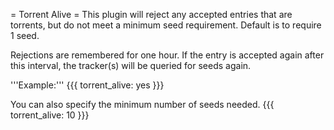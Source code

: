 = Torrent Alive =
This plugin will reject any accepted entries that are torrents, but do not meet a minimum seed requirement. Default is to require 1 seed.

Rejections are remembered for one hour. If the entry is accepted again after this interval, the tracker(s) will be queried for seeds again.

'''Example:'''
{{{
torrent_alive: yes
}}}

You can also specify the minimum number of seeds needed.
{{{
torrent_alive: 10
}}}